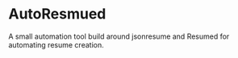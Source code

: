 # AutoResmued
A small automation tool build around jsonresume and Resumed for automating resume creation. 
